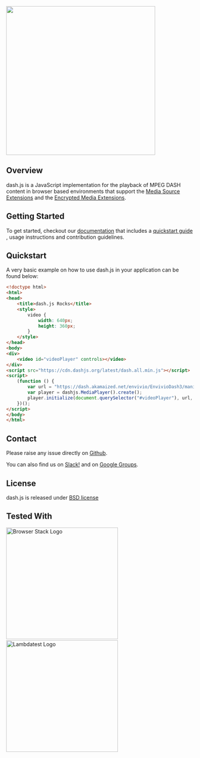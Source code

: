<img src="https://cloud.githubusercontent.com/assets/2762250/7824984/985c3e76-03bc-11e5-807b-1402bde4fe56.png" width="400">

## Overview

dash.js is a JavaScript implementation for the playback of MPEG DASH content in browser based
environments that support the [Media Source Extensions](https://w3c.github.io/media-source/) and
the [Encrypted Media Extensions](https://www.w3.org/TR/encrypted-media/).

## Getting Started

To get started, checkout our [documentation](https://dashif.org/dash.js/) that includes
a [quickstart guide](https://dashif.org/dash.js/pages/quickstart/) , usage instructions and contribution guidelines.

## Quickstart

A very basic example on how to use dash.js in your application can be found below:

```html
<!doctype html>
<html>
<head>
    <title>dash.js Rocks</title>
    <style>
        video {
            width: 640px;
            height: 360px;
        }
    </style>
</head>
<body>
<div>
    <video id="videoPlayer" controls></video>
</div>
<script src="https://cdn.dashjs.org/latest/dash.all.min.js"></script>
<script>
    (function () {
        var url = "https://dash.akamaized.net/envivio/EnvivioDash3/manifest.mpd";
        var player = dashjs.MediaPlayer().create();
        player.initialize(document.querySelector("#videoPlayer"), url, true);
    })();
</script>
</body>
</html>
```

## Contact

Please raise any issue directly on [Github](https://github.com/Dash-Industry-Forum/dash.js/issues).

You can also find us on [Slack!](https://join.slack.com/t/dashif/shared_invite/zt-egme869x-JH~UPUuLoKJB26fw7wj3Gg) and
on [Google Groups](https://groups.google.com/g/dashjs).

## License

dash.js is released under [BSD license](https://github.com/Dash-Industry-Forum/dash.js/blob/development/LICENSE.md)

## Tested With

[<img src="https://cloud.githubusercontent.com/assets/7864462/12837037/452a17c6-cb73-11e5-9f39-fc96893bc9bf.png" alt="Browser Stack Logo" width="300">](https://www.browserstack.com/)
&nbsp;&nbsp;
[<img src="https://www.lambdatest.com/support/img/logo.svg" alt="Lambdatest Logo" width="300">](https://www.lambdatest.com/)
